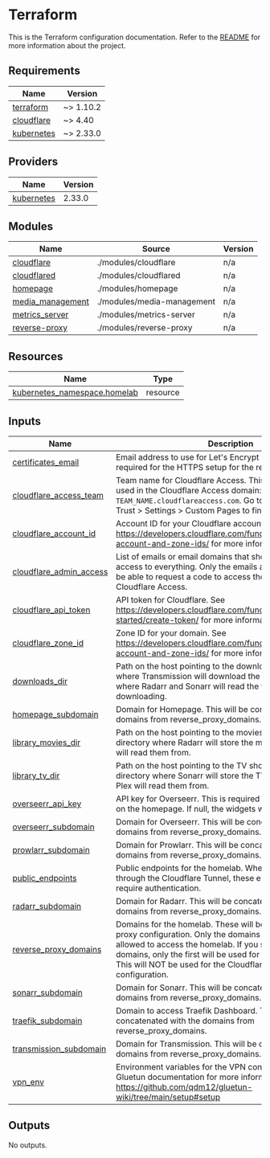 # Terraform

This is the Terraform configuration documentation. Refer to the [README](../README.md) for more information about the project.

<!-- BEGIN_TF_DOCS -->
## Requirements

| Name | Version |
|------|---------|
| <a name="requirement_terraform"></a> [terraform](#requirement\_terraform) | ~> 1.10.2 |
| <a name="requirement_cloudflare"></a> [cloudflare](#requirement\_cloudflare) | ~> 4.40 |
| <a name="requirement_kubernetes"></a> [kubernetes](#requirement\_kubernetes) | ~> 2.33.0 |

## Providers

| Name | Version |
|------|---------|
| <a name="provider_kubernetes"></a> [kubernetes](#provider\_kubernetes) | 2.33.0 |

## Modules

| Name | Source | Version |
|------|--------|---------|
| <a name="module_cloudflare"></a> [cloudflare](#module\_cloudflare) | ./modules/cloudflare | n/a |
| <a name="module_cloudflared"></a> [cloudflared](#module\_cloudflared) | ./modules/cloudflared | n/a |
| <a name="module_homepage"></a> [homepage](#module\_homepage) | ./modules/homepage | n/a |
| <a name="module_media_management"></a> [media\_management](#module\_media\_management) | ./modules/media-management | n/a |
| <a name="module_metrics_server"></a> [metrics\_server](#module\_metrics\_server) | ./modules/metrics-server | n/a |
| <a name="module_reverse-proxy"></a> [reverse-proxy](#module\_reverse-proxy) | ./modules/reverse-proxy | n/a |

## Resources

| Name | Type |
|------|------|
| [kubernetes_namespace.homelab](https://registry.terraform.io/providers/hashicorp/kubernetes/latest/docs/resources/namespace) | resource |

## Inputs

| Name | Description | Type | Default | Required |
|------|-------------|------|---------|:--------:|
| <a name="input_certificates_email"></a> [certificates\_email](#input\_certificates\_email) | Email address to use for Let's Encrypt certificates. This is required for the HTTPS setup for the reverse proxy. | `string` | n/a | yes |
| <a name="input_cloudflare_access_team"></a> [cloudflare\_access\_team](#input\_cloudflare\_access\_team) | Team name for Cloudflare Access. This is the team name used in the Cloudflare Access domain: `TEAM_NAME.cloudflareaccess.com`. Go to Cloudflare Zero Trust > Settings > Custom Pages to find this. | `string` | n/a | yes |
| <a name="input_cloudflare_account_id"></a> [cloudflare\_account\_id](#input\_cloudflare\_account\_id) | Account ID for your Cloudflare account. See https://developers.cloudflare.com/fundamentals/setup/find-account-and-zone-ids/ for more information. | `string` | n/a | yes |
| <a name="input_cloudflare_admin_access"></a> [cloudflare\_admin\_access](#input\_cloudflare\_admin\_access) | List of emails or email domains that should have admin access to everything. Only the emails and email domains will be able to request a code to access the apps through Cloudflare Access. | `list(string)` | n/a | yes |
| <a name="input_cloudflare_api_token"></a> [cloudflare\_api\_token](#input\_cloudflare\_api\_token) | API token for Cloudflare. See https://developers.cloudflare.com/fundamentals/api/get-started/create-token/ for more information. | `string` | n/a | yes |
| <a name="input_cloudflare_zone_id"></a> [cloudflare\_zone\_id](#input\_cloudflare\_zone\_id) | Zone ID for your domain. See https://developers.cloudflare.com/fundamentals/setup/find-account-and-zone-ids/ for more information. | `string` | n/a | yes |
| <a name="input_downloads_dir"></a> [downloads\_dir](#input\_downloads\_dir) | Path on the host pointing to the downloads directory. This is where Transmission will download the torrents to. It is also where Radarr and Sonarr will read the files from after downloading. | `string` | n/a | yes |
| <a name="input_homepage_subdomain"></a> [homepage\_subdomain](#input\_homepage\_subdomain) | Domain for Homepage. This will be concatenated with the domains from reverse\_proxy\_domains. | `string` | `null` | no |
| <a name="input_library_movies_dir"></a> [library\_movies\_dir](#input\_library\_movies\_dir) | Path on the host pointing to the movies library. This is the directory where Radarr will store the movies and where Plex will read them from. | `string` | n/a | yes |
| <a name="input_library_tv_dir"></a> [library\_tv\_dir](#input\_library\_tv\_dir) | Path on the host pointing to the TV shows library. This is the directory where Sonarr will store the TV shows and where Plex will read them from. | `string` | n/a | yes |
| <a name="input_overseerr_api_key"></a> [overseerr\_api\_key](#input\_overseerr\_api\_key) | API key for Overseerr. This is required to display the widgets on the homepage. If null, the widgets will not be displayed. | `string` | `null` | no |
| <a name="input_overseerr_subdomain"></a> [overseerr\_subdomain](#input\_overseerr\_subdomain) | Domain for Overseerr. This will be concatenated with the domains from reverse\_proxy\_domains. | `string` | `"overseerr"` | no |
| <a name="input_prowlarr_subdomain"></a> [prowlarr\_subdomain](#input\_prowlarr\_subdomain) | Domain for Prowlarr. This will be concatenated with the domains from reverse\_proxy\_domains. | `string` | `"prowlarr"` | no |
| <a name="input_public_endpoints"></a> [public\_endpoints](#input\_public\_endpoints) | Public endpoints for the homelab. When accessing the app through the Cloudflare Tunnel, these endpoints will not require authentication. | `list(string)` | `[]` | no |
| <a name="input_radarr_subdomain"></a> [radarr\_subdomain](#input\_radarr\_subdomain) | Domain for Radarr. This will be concatenated with the domains from reverse\_proxy\_domains. | `string` | `"radarr"` | no |
| <a name="input_reverse_proxy_domains"></a> [reverse\_proxy\_domains](#input\_reverse\_proxy\_domains) | Domains for the homelab. These will be used for the reverse proxy configuration. Only the domains specified here will be allowed to access the homelab. If you specify multiple domains, only the first will be used for the Homepage URLs. This will NOT be used for the Cloudflare Tunnel configuration. | `list(string)` | <pre>[<br/>  "localhost"<br/>]</pre> | no |
| <a name="input_sonarr_subdomain"></a> [sonarr\_subdomain](#input\_sonarr\_subdomain) | Domain for Sonarr. This will be concatenated with the domains from reverse\_proxy\_domains. | `string` | `"sonarr"` | no |
| <a name="input_traefik_subdomain"></a> [traefik\_subdomain](#input\_traefik\_subdomain) | Domain to access Traefik Dashboard. This will be concatenated with the domains from reverse\_proxy\_domains. | `string` | `"traefik"` | no |
| <a name="input_transmission_subdomain"></a> [transmission\_subdomain](#input\_transmission\_subdomain) | Domain for Transmission. This will be concatenated with the domains from reverse\_proxy\_domains. | `string` | `"transmission"` | no |
| <a name="input_vpn_env"></a> [vpn\_env](#input\_vpn\_env) | Environment variables for the VPN container. See the Gluetun documentation for more information: https://github.com/qdm12/gluetun-wiki/tree/main/setup#setup | `map(string)` | n/a | yes |

## Outputs

No outputs.
<!-- END_TF_DOCS -->